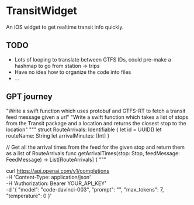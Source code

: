 # TransitWidget
An iOS widget to get realtime transit info quickly.

## TODO
- Lots of looping to translate between GTFS IDs, could pre-make a hashmap to go from station -> trips
- Have no idea how to organize the code into files
- ...

## GPT journey

"Write a swift function which uses protobuf and GTFS-RT to fetch a transit feed message given a url"
"Write a swift function which takes a list of stops from the Transit package and a location and returns the closest stop to the location"
"""
struct RouteArrivals: Identifiable {
    let id = UUID()
    let routeName: String
    let arrivalMinutes: [Int]
}

// Get all the arrival times from the feed for the given stop and return them as a list of RouteArrivals
func getArrivalTimes(stop: Stop, feedMessage: FeedMessage) -> List[RouteArrivals] {
"""

curl https://api.openai.com/v1/completions \
  -H 'Content-Type: application/json' \
  -H 'Authorization: Bearer YOUR_API_KEY' \
  -d '{
  "model": "code-davinci-003",
  "prompt": "",
  "max_tokens": 7,
  "temperature": 0
}'
